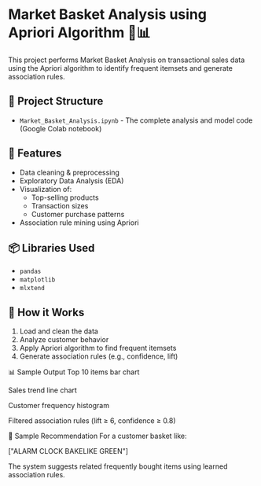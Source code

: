 # Market Basket Analysis using Apriori Algorithm 🛒📊

This project performs Market Basket Analysis on transactional sales data using the Apriori algorithm to identify frequent itemsets and generate association rules.

## 📁 Project Structure

- `Market_Basket_Analysis.ipynb` - The complete analysis and model code (Google Colab notebook)

## 🚀 Features

- Data cleaning & preprocessing
- Exploratory Data Analysis (EDA)
- Visualization of:
  - Top-selling products
  - Transaction sizes
  - Customer purchase patterns
- Association rule mining using Apriori

## 📦 Libraries Used

- `pandas`
- `matplotlib`
- `mlxtend`
  
## 🧠 How it Works

1. Load and clean the data
2. Analyze customer behavior
3. Apply Apriori algorithm to find frequent itemsets
4. Generate association rules (e.g., confidence, lift)

📊 Sample Output
Top 10 items bar chart

Sales trend line chart

Customer frequency histogram

Filtered association rules (lift ≥ 6, confidence ≥ 0.8)

🧪 Sample Recommendation
For a customer basket like:

["ALARM CLOCK BAKELIKE GREEN"]

The system suggests related frequently bought items using learned association rules.
